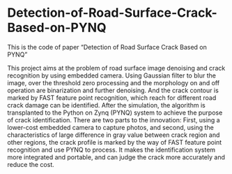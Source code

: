 # Detection-of-Road-Surface-Crack-Based-on-PYNQ
This is the code of paper “Detection of Road Surface Crack Based on PYNQ”

This project aims at the problem of road surface image denoising and crack recognition by using embedded camera. Using Gaussian filter to blur the image, over the threshold zero processing and the morphology on and off operation are binarization and further denoising. And the crack contour is marked by FAST feature point recognition, which reach for different road crack damage can be identified. After the simulation, the algorithm is transplanted to the Python on Zynq (PYNQ) system to achieve the purpose of crack identification. There are two parts to the innovation: First, using a lower-cost embedded camera to capture photos, and second, using the characteristics of large difference in gray value between crack region and other regions, the crack profile is marked by the way of FAST feature point recognition and use PYNQ to process. It makes the identification system more integrated and portable, and can judge the crack more accurately and reduce the cost.
